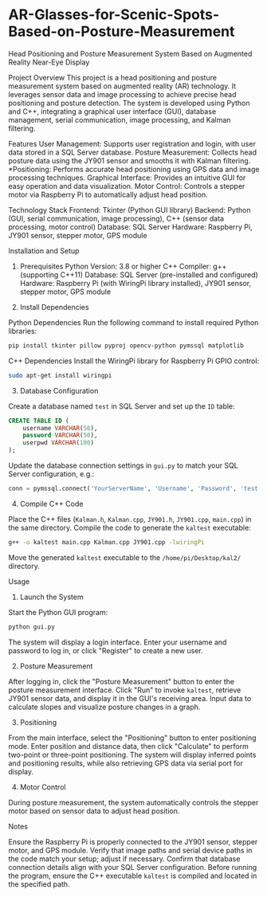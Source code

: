 # AR-Glasses-for-Scenic-Spots-Based-on-Posture-Measurement
Head Positioning and Posture Measurement System Based on Augmented Reality Near-Eye Display


Project Overview
This project is a head positioning and posture measurement system based on augmented reality (AR) technology. It leverages sensor data and image processing to achieve precise head positioning and posture detection. The system is developed using Python and C++, integrating a graphical user interface (GUI), database management, serial communication, image processing, and Kalman filtering.

Features
User Management: Supports user registration and login, with user data stored in a SQL Server database.
Posture Measurement: Collects head posture data using the JY901 sensor and smooths it with Kalman filtering.
*Positioning: Performs accurate head positioning using GPS data and image processing techniques.
Graphical Interface: Provides an intuitive GUI for easy operation and data visualization.
Motor Control: Controls a stepper motor via Raspberry Pi to automatically adjust head position.

Technology Stack
Frontend: Tkinter (Python GUI library)
Backend: Python (GUI, serial communication, image processing), C++ (sensor data processing, motor control)
Database: SQL Server
Hardware: Raspberry Pi, JY901 sensor, stepper motor, GPS module

Installation and Setup

 1. Prerequisites
Python Version: 3.8 or higher
C++ Compiler: g++ (supporting C++11)
Database: SQL Server (pre-installed and configured)
Hardware: Raspberry Pi (with WiringPi library installed), JY901 sensor, stepper motor, GPS module

2. Install Dependencies

Python Dependencies
Run the following command to install required Python libraries:

```bash
pip install tkinter pillow pyproj opencv-python pymssql matplotlib
```

C++ Dependencies
Install the WiringPi library for Raspberry Pi GPIO control:

```bash
sudo apt-get install wiringpi
```

3. Database Configuration

Create a database named `test` in SQL Server and set up the `ID` table:

```sql
CREATE TABLE ID (
    username VARCHAR(50),
    password VARCHAR(50),
    userpwd VARCHAR(100)
);
```

Update the database connection settings in `gui.py` to match your SQL Server configuration, e.g.:

```python
conn = pymssql.connect('YourServerName', 'Username', 'Password', 'test')
```

4. Compile C++ Code

 Place the C++ files (`Kalman.h`, `Kalman.cpp`, `JY901.h`, `JY901.cpp`, `main.cpp`) in the same directory.
 Compile the code to generate the `kaltest` executable:

```bash
g++ -o kaltest main.cpp Kalman.cpp JY901.cpp -lwiringPi
```

Move the generated `kaltest` executable to the `/home/pi/Desktop/kal2/` directory.

Usage

1. Launch the System

Start the Python GUI program:

```bash
python gui.py
```

The system will display a login interface. Enter your username and password to log in, or click "Register" to create a new user.

2. Posture Measurement

After logging in, click the "Posture Measurement" button to enter the posture measurement interface.
Click "Run" to invoke `kaltest`, retrieve JY901 sensor data, and display it in the GUI's receiving area.
Input data to calculate slopes and visualize posture changes in a graph.

3. Positioning

From the main interface, select the "Positioning" button to enter positioning mode.
Enter position and distance data, then click "Calculate" to perform two-point or three-point positioning.
The system will display inferred points and positioning results, while also retrieving GPS data via serial port for display.

4. Motor Control

During posture measurement, the system automatically controls the stepper motor based on sensor data to adjust head position.

Notes

Ensure the Raspberry Pi is properly connected to the JY901 sensor, stepper motor, and GPS module.
Verify that image paths and serial device paths in the code match your setup; adjust if necessary.
Confirm that database connection details align with your SQL Server configuration.
Before running the program, ensure the C++ executable `kaltest` is compiled and located in the specified path.
